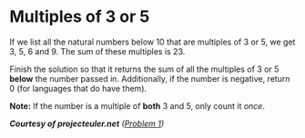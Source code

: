 # Multiples of 3 or 5

If we list all the natural numbers below 10 that are multiples of 3 or 5, we get 3, 5, 6 and 9. The sum of these multiples is 23.

Finish the solution so that it returns the sum of all the multiples of 3 or 5 **below** the number passed in. 
Additionally, if the number is negative, return 0 (for languages that do have them).

**Note:** If the number is a multiple of **both** 3 and 5, only count it *once*.
  
***Courtesy of projecteuler.net** ([Problem 1](https://projecteuler.net/problem=1))*

